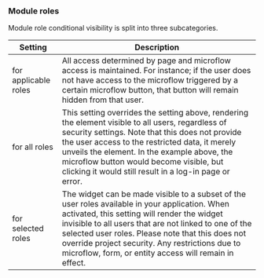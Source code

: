 ### Module roles 

Module role conditional visibility is split into three subcategories.

| Setting | Description |
| --- | --- |
| for applicable roles | All access determined by page and microflow access is maintained. For instance; if the user does not have access to the microflow triggered by a certain microflow button, that button will remain hidden from that user. |
| for all roles | This setting overrides the setting above, rendering the element visible to all users, regardless of security settings. Note that this does not provide the user access to the restricted data, it merely unveils the element. In the example above, the microflow button would become visible, but clicking it would still result in a log-in page or error.  |
| for selected roles | The widget can be made visible to a subset of the user roles available in your application. When activated, this setting will render the widget invisible to all users that are not linked to one of the selected user roles. Please note that this does not override project security. Any restrictions due to microflow, form, or entity access will remain in effect. |
